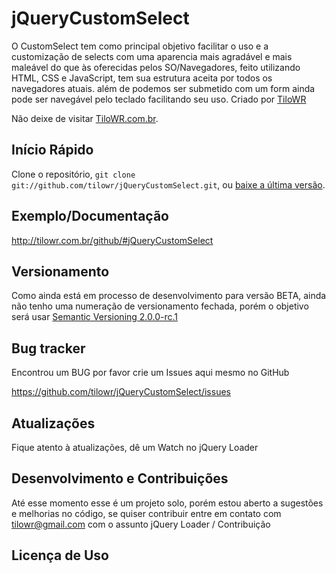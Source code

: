 jQueryCustomSelect
============

O CustomSelect tem como principal objetivo facilitar o uso e a customização de selects com uma aparencia mais agradável e mais maleável do que às oferecidas pelos SO/Navegadores, feito utilizando HTML, CSS e JavaScript, tem sua estrutura aceita por todos os navegadores atuais. além de podemos ser submetido com um form ainda pode ser navegável pelo teclado facilitando seu uso. Criado por [TiloWR](http://twitter.com/tilowr)

Não deixe de visitar [TiloWR.com.br](http://www.tilowr.com.br).


Início Rápido
---------------

Clone o repositório, `git clone git://github.com/tilowr/jQueryCustomSelect.git`, ou [baixe a última versão](https://github.com/tilowr/jQueryCustomSelect/zipball/master).


Exemplo/Documentação
---------

http://tilowr.com.br/github/#jQueryCustomSelect


Versionamento
---------------

Como ainda está em processo de desenvolvimento para versão BETA, ainda não tenho uma numeração de versionamento fechada, porém o objetivo será usar [Semantic Versioning 2.0.0-rc.1](http://semver.org/) 


Bug tracker
-------------

Encontrou um BUG por favor crie um Issues aqui mesmo no GitHub

https://github.com/tilowr/jQueryCustomSelect/issues


Atualizações
---------------

Fique atento à atualizações, dê um Watch no jQuery Loader


Desenvolvimento e Contribuições
---------------------------------

Até esse momento esse é um projeto solo, porém estou aberto a sugestões e melhorias no código, se quiser contribuir entre em contato com [tilowr@gmail.com](tilowr@gmail.com) com o assunto jQuery Loader / Contribuição 


Licença de Uso
--------------